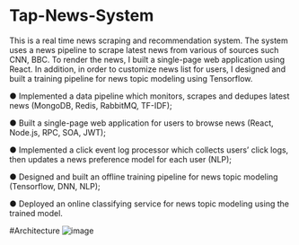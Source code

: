 # Tap-News-System
This is a real time news scraping and recommendation system. The system uses a news pipeline to scrape latest news from various of sources such CNN, BBC. To render the news, I built a single-page web application using React. In addition, in order to customize news list for users, I designed and built a training pipeline for news topic modeling using Tensorflow.

● Implemented a data pipeline which monitors, scrapes and dedupes latest news (MongoDB, Redis, RabbitMQ, TF-IDF);

● Built a single-page web application for users to browse news (React, Node.js, RPC, SOA, JWT);

● Implemented a click event log processor which collects users’ click logs, then updates a news preference model for each user (NLP);

● Designed and built an offline training pipeline for news topic modeling (Tensorflow, DNN, NLP);

● Deployed an online classifying service for news topic modeling using the trained model.

#Architecture
![image](https://github.com/wxm146case/Tap-News-System/blob/master/structure.PNG)
